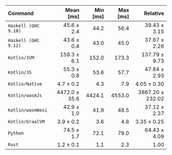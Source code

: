 | Command | Mean [ms] | Min [ms] | Max [ms] | Relative |
|:---|---:|---:|---:|---:|
| `Haskell (GHC 9.10)` | 45.6 ± 2.4 | 44.2 | 56.4 | 39.43 ± 3.15 |
| `Haskell (GHC 9.12)` | 43.6 ± 0.4 | 43.0 | 45.0 | 37.67 ± 2.26 |
| `Kotlin/JVM` | 159.3 ± 6.1 | 152.0 | 173.3 | 137.79 ± 9.73 |
| `Kotlin/JS` | 55.3 ± 0.8 | 53.6 | 57.7 | 47.84 ± 2.93 |
| `Kotlin/Native` | 4.7 ± 0.2 | 4.3 | 7.9 | 4.05 ± 0.30 |
| `Kotlin/wasmJs` | 4472.0 ± 35.6 | 4424.1 | 4553.0 | 3867.20 ± 232.02 |
| `Kotlin/wasmWasi` | 42.9 ± 1.0 | 41.9 | 48.5 | 37.12 ± 2.37 |
| `Kotlin/GraalVM` | 3.9 ± 0.2 | 3.6 | 4.8 | 3.35 ± 0.25 |
| `Python` | 74.5 ± 1.7 | 72.1 | 79.0 | 64.43 ± 4.09 |
| `Rust` | 1.2 ± 0.1 | 1.1 | 2.3 | 1.00 |
